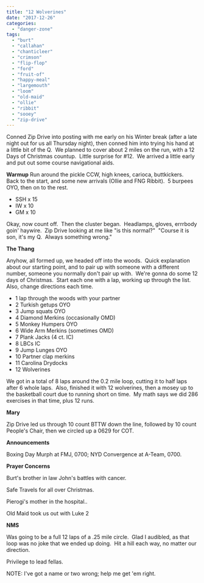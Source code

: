 ```yaml
---
title: "12 Wolverines"
date: "2017-12-26"
categories: 
  - "danger-zone"
tags: 
  - "burt"
  - "callahan"
  - "chanticleer"
  - "crimson"
  - "flip-flop"
  - "ford"
  - "fruit-of"
  - "happy-meal"
  - "largemouth"
  - "loom"
  - "old-maid"
  - "ollie"
  - "ribbit"
  - "sooey"
  - "zip-drive"
---
```


Conned Zip Drive into posting with me early on his Winter break (after a late night out for us all Thursday night), then conned him into trying his hand at a little bit of the Q.  We planned to cover about 2 miles on the run, with a 12 Days of Christmas countup.  Little surprise for #12.  We arrived a little early and put out some course navigational aids.

**Warmup** Run around the pickle CCW, high knees, carioca, buttkickers.  Back to the start, and some new arrivals (Ollie and FNG Ribbit).  5 burpees OYO, then on to the rest.

- SSH x 15
- IW x 10
- GM x 10

Okay, now count off.  Then the cluster began.  Headlamps, gloves, errrbody goin' haywire.  Zip Drive looking at me like "is this normal?"  "Course it is son, it's my Q.  Always something wrong."

**The Thang**

Anyhow, all formed up, we headed off into the woods.  Quick explanation about our starting point, and to pair up with someone with a different number, someone you normally don't pair up with.  We're gonna do some 12 days of Christmas.  Start each one with a lap, working up through the list.  Also, change directions each time.

- 1 lap through the woods with your partner
- 2 Turkish getups OYO
- 3 Jump squats OYO
- 4 Diamond Merkins (occasionally OMD)
- 5 Monkey Humpers OYO
- 6 Wide Arm Merkins (sometimes OMD)
- 7 Plank Jacks (4 ct. IC)
- 8 LBCs IC
- 9 Jump Lunges OYO
- 10 Partner clap merkins
- 11 Carolina Drydocks
- 12 Wolverines

We got in a total of 8 laps around the 0.2 mile loop, cutting it to half laps after 6 whole laps.  Also, finished it with 12 wolverines, then a mosey up to the basketball court due to running short on time.  My math says we did 286 exercises in that time, plus 12 runs.

**Mary**

Zip Drive led us through 10 count BTTW down the line, followed by 10 count People's Chair, then we circled up a 0629 for COT.

**Announcements**

Boxing Day Murph at FMJ, 0700; NYD Convergence at A-Team, 0700.

**Prayer Concerns**

Burt's brother in law John's battles with cancer.

Safe Travels for all over Christmas.

Pierogi's mother in the hospital..

Old Maid took us out with Luke 2

**NMS**

Was going to be a full 12 laps of a .25 mile circle.  Glad I audibled, as that loop was no joke that we ended up doing.  Hit a hill each way, no matter our direction.

Privilege to lead fellas.

NOTE: I've got a name or two wrong; help me get 'em right.
